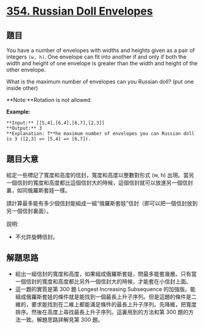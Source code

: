 # [354. Russian Doll Envelopes](https://leetcode.com/problems/russian-doll-envelopes/)


## 題目

You have a number of envelopes with widths and heights given as a pair of integers `(w, h)`. One envelope can fit into another if and only if both the width and height of one envelope is greater than the width and height of the other envelope.

What is the maximum number of envelopes can you Russian doll? (put one inside other)

**Note:**Rotation is not allowed.

**Example:**

    **Input:** [[5,4],[6,4],[6,7],[2,3]]
    **Output:** 3
    **Explanation: T**he maximum number of envelopes you can Russian doll is 3 ([2,3] => [5,4] => [6,7]).


## 題目大意

給定一些標記了寬度和高度的信封，寬度和高度以整數對形式 (w, h) 出現。當另一個信封的寬度和高度都比這個信封大的時候，這個信封就可以放進另一個信封裏，如同俄羅斯套娃一樣。

請計算最多能有多少個信封能組成一組“俄羅斯套娃”信封（即可以把一個信封放到另一個信封裏面）。

説明:
- 不允許旋轉信封。

## 解題思路

- 給出一組信封的寬度和高度，如果組成俄羅斯套娃，問最多能套幾層。只有當一個信封的寬度和高度都比另外一個信封大的時候，才能套在小信封上面。
- 這一題的實質是第 300 題 Longest Increasing Subsequence 的加強版。能組成俄羅斯套娃的條件就是能找到一個最長上升子序列。但是這題的條件是二維的，要求能找到在二維上都能滿足條件的最長上升子序列。先降維，把寬度排序。然後在高度上尋找最長上升子序列。這裏用到的方法和第 300 題的方法一致。解題思路詳解見第 300 題。
